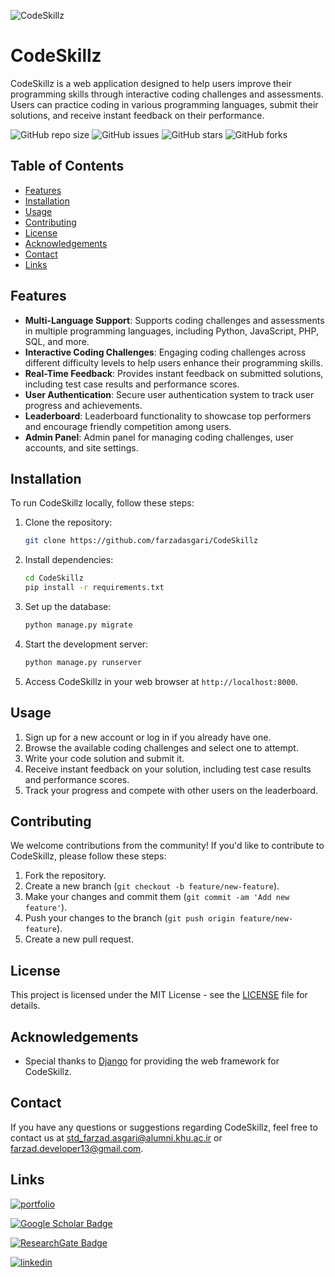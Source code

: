 ![CodeSkillz](https://raw.githubusercontent.com/farzadasgari/CodeSkillz/main/media/CodeSkillz/README.png)

# CodeSkillz

CodeSkillz is a web application designed to help users improve their programming skills through interactive coding challenges and assessments. Users can practice coding in various programming languages, submit their solutions, and receive instant feedback on their performance.

![GitHub repo size](https://img.shields.io/github/repo-size/farzadasgari/CodeSkillz)
![GitHub issues](https://img.shields.io/github/issues/farzadasgari/CodeSkillz)
![GitHub stars](https://img.shields.io/github/stars/farzadasgari/CodeSkillz)
![GitHub forks](https://img.shields.io/github/forks/farzadasgari/CodeSkillz)


## Table of Contents

- [Features](#Features)
- [Installation](#Installation)
- [Usage](#Usage)
- [Contributing](#Contributing)
- [License](#License)
- [Acknowledgements](#Acknowledgements)
- [Contact](#Contact)
- [Links](#Links)


## Features

- **Multi-Language Support**: Supports coding challenges and assessments in multiple programming languages, including Python, JavaScript, PHP, SQL, and more.
- **Interactive Coding Challenges**: Engaging coding challenges across different difficulty levels to help users enhance their programming skills.
- **Real-Time Feedback**: Provides instant feedback on submitted solutions, including test case results and performance scores.
- **User Authentication**: Secure user authentication system to track user progress and achievements.
- **Leaderboard**: Leaderboard functionality to showcase top performers and encourage friendly competition among users.
- **Admin Panel**: Admin panel for managing coding challenges, user accounts, and site settings.

## Installation

To run CodeSkillz locally, follow these steps:

1. Clone the repository:

   ```bash
   git clone https://github.com/farzadasgari/CodeSkillz
   ```

2. Install dependencies:

   ```bash
   cd CodeSkillz
   pip install -r requirements.txt
   ```

3. Set up the database:

   ```bash
   python manage.py migrate
   ```

4. Start the development server:

   ```bash
   python manage.py runserver
   ```

5. Access CodeSkillz in your web browser at `http://localhost:8000`.

## Usage

1. Sign up for a new account or log in if you already have one.
2. Browse the available coding challenges and select one to attempt.
3. Write your code solution and submit it.
4. Receive instant feedback on your solution, including test case results and performance scores.
5. Track your progress and compete with other users on the leaderboard.

## Contributing

We welcome contributions from the community! If you'd like to contribute to CodeSkillz, please follow these steps:

1. Fork the repository.
2. Create a new branch (`git checkout -b feature/new-feature`).
3. Make your changes and commit them (`git commit -am 'Add new feature'`).
4. Push your changes to the branch (`git push origin feature/new-feature`).
5. Create a new pull request.

## License

This project is licensed under the MIT License - see the [LICENSE](https://github.com/farzadasgari/CodeSkillz/blob/ca7da2092f015cd4759f8f91dafdddeca5ca87ea/LICENSE) file for details.

## Acknowledgements

- Special thanks to [Django](https://www.djangoproject.com/) for providing the web framework for CodeSkillz.

## Contact

If you have any questions or suggestions regarding CodeSkillz, feel free to contact us at std_farzad.asgari@alumni.khu.ac.ir or farzad.developer13@gmail.com.

## Links
[![portfolio](https://img.shields.io/badge/my_portfolio-000?style=for-the-badge&logo=ko-fi&logoColor=white)](https://farzadasgari.ir/)


[![Google Scholar Badge](https://img.shields.io/badge/Google%20Scholar-4285F4?logo=googlescholar&logoColor=fff&style=for-the-badge)](https://scholar.google.com/citations?user=Rhue_kkAAAAJ&hl=en)

[![ResearchGate Badge](https://img.shields.io/badge/ResearchGate-0CB?logo=researchgate&logoColor=fff&style=for-the-badge)](https://www.researchgate.net/profile/Farzad-Asgari)

[![linkedin](https://img.shields.io/badge/linkedin-0A66C2?style=for-the-badge&logo=linkedin&logoColor=white)](https://www.linkedin.com/in/farzad-asgari-5a90942b2/)
